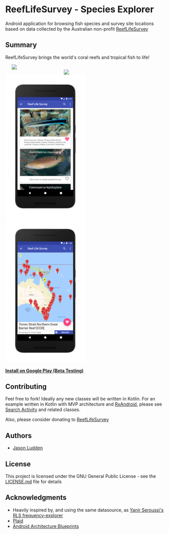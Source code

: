 # ReefLifeSurvey - Species Explorer
Android application for browsing fish species and survey site locations based on data collected by the Australian non-profit [ReefLifeSurvey](www.reeflifesurvey.com)

## Summary

ReefLifeSurvey brings the world's coral reefs and tropical fish to life!

<img src="screenshots/launching_details_gif.gif" width="300" align="left" hspace="20">
<img src="screenshots/launching_fullscreen_gif.gif" width="300" align="right" hspace="20">

<img src="screenshots/card_view_framed.png" width="50%" />
<img src="screenshots/map_view_framed.png" width="50%" />

**[Install on Google Play (Beta Testing)](https://play.google.com/apps/testing/me.jludden.reeflifesurvey)**


## Contributing

Feel free to fork! Ideally any new classes will be written in Kotlin. For an example written in Kotlin with MVP architecture and [RxAndroid](https://github.com/ReactiveX/RxAndroid), please see [Search Activity](app/src/main/java/me/jludden/reeflifesurvey/search) and related classes.

Also, please consider donating to [ReefLifeSurvey](https://reeflifesurvey.com/how-to/)

## Authors

* [Jason Ludden](https://www.linkedin.com/in/jason-ludden/)

## License

This project is licensed under the GNU General Public License - see the [LICENSE.md](LICENSE) file for details

## Acknowledgments

* Heavily inspired by, and using the same datasource, as [Yanir Seroussi's](https://yanirseroussi.com/) [RLS frequency-explorer](https://github.com/yanirs/yanirs.github.io/tree/master/tools/rls)
* [Plaid](https://github.com/nickbutcher/plaid)
* [Android Architecture Blueprints](https://github.com/googlesamples/android-architecture)
